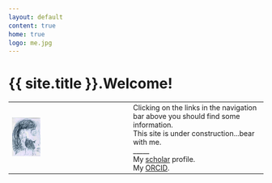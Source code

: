 ```yaml
---
layout: default
content: true
home: true
logo: me.jpg
---
```


<h1>{{ site.title }}.Welcome!</h1>
<div>
  <table>
    <td>
      <img alt="me" src="me.jpg" width="25%" />
    </td>
    <td>
      Clicking on the links in the navigation bar above you should find some information.
      <div>This site is under construction...bear with me.</div>
      <div>_____</div>
      <div>My <a href="https://scholar.google.com/citations?user=UsADbUQAAAAJ&hl=en">scholar</a> profile.</div>
      <div>My <a href="https://orcid.org/0000-0002-7032-3281">ORCID</a>.</div>
    </td>
  </table>
</div>
